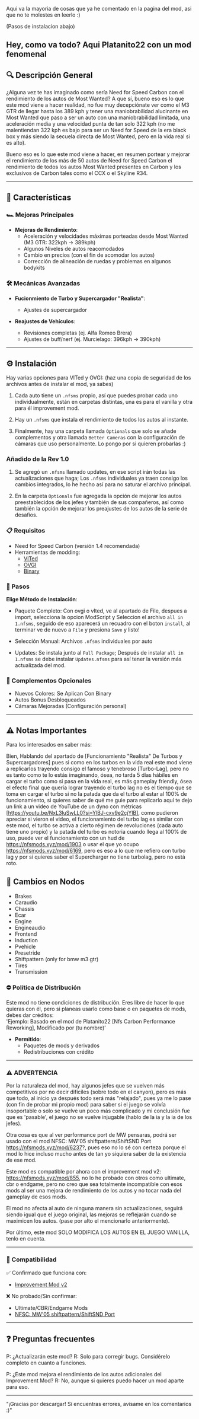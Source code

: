 ﻿Aqui va la mayoria de cosas que ya he comentado en la pagina del mod, asi que no te molestes en leerlo :)

(Pasos de instalacion abajo)

Hey, como va todo? Aqui Platanito22 con un mod fenomenal
---

## 🔍 Descripción General  

¿Alguna vez te has imaginado como sería Need for Speed Carbon con el rendimiento de los autos de Most Wanted? A que sí, bueno eso es lo que
este mod viene a hacer realidad, no fue muy decepciónate ver como el M3 GTR de llegar hasta los 389 kph y tener una maniobrabilidad alucinante
en Most Wanted que paso a ser un auto con una maniobrabilidad limitada, una aceleración media y una velocidad punta de tan solo 322 kph
(no me malentiendan 322 kph es bajo para ser un Need for Speed de la era black box y más siendo la secuela directa de Most Wanted,
pero en la vida real si es alto).

Bueno eso es lo que este mod viene a hacer, en resumen portear y mejorar el rendimiento de los más de 50 autos de Need for Speed Carbon
el rendimiento de todos los autos Most Wanted presentes en Carbon y los exclusivos de Carbon tales como el CCX o el Skyline R34.

---

## 🚀 Características  

### 🏎️ Mejoras Principales  

- **Mejoras de Rendimiento**:  
  - Aceleración y velocidades máximas porteadas desde Most Wanted (M3 GTR: 322kph → 389kph)  
  - Algunos Niveles de autos reacomodados
  - Cambio en precios (con el fin de acomodar los autos)
  - Corrección de alineación de ruedas y problemas en algunos bodykits

### 🛠️ Mecánicas Avanzadas  

- **Fucionmiento de Turbo y Supercargador "Realista"**:  
  - Ajustes de supercargador  

- **Reajustes de Vehículos**:  
  - Revisiones completas (ej. Alfa Romeo Brera)  
  - Ajustes de buff/nerf (ej. Murcielago: 396kph → 390kph)

---

## ⚙️ Instalación  

Hay varias opciones para VlTed y OVGI:
(haz una copia de seguridad de los archivos antes de instalar el mod, ya sabes)

1. Cada auto tiene un `.nfsms` propio, así que puedes probar cada uno individualmente, están en carpetas distintas, una es para el vanilla y otra para él
improvement mod.

2. Hay un `.nfsms` que instala el rendimiento de todos los autos al instante.

3. Finalmente, hay una carpeta llamada `Optionals` que solo se añade complementos y otra llamada `Better Cameras` con la configuración de cámaras que uso
personalmente. Lo pongo por si quieren probarlas :)

### Añadido de la Rev 1.0

1. Se agregó un `.nfsms` llamado updates, en ese script irán todas las actualizaciones que haga; Los `.nfsms` individuales ya traen consigo los cambios integrados, lo he hecho así para no saturar el archivo principal.

2. En la carpeta `Optionals` fue agregada la opción de mejorar los autos preestablecidos de los jefes y también de sus compañeros, así como también la opción de mejorar los preajustes de los autos de la serie de desafíos.

### 📋 Requisitos  

- Need for Speed Carbon (versión 1.4 recomendada)  
- Herramientas de modding:  
  - [VlTed](https://nfs-tools.blogspot.com/2019/02/nfs-vlted-v46-released.html)  
  - [OVGI](https://nfsmods.xyz/mod/5290)
  - [Binary](https://nfsmods.xyz/mod/1638)

### 👣 Pasos  

   **Elige Método de Instalación**:  

- Paquete Completo: Con ovgi o vlted, ve al apartado de File, despues a import, selecciona la opcion ModScript y Seleccion el archivo `all in 1.nfsms`,
   seguido de eso aparecerá un recuadro con el boton `install`, al terminar ve de nuevo a `File` y presiona `Save` y listo!

- Selección Manual: Archivos `.nfsms` individuales por auto

- Updates: Se instala junto al `Full Package`; Después de instalar `all in 1.nfsms` se debe instalar `Updates.nfsms` para así tener la versión más actualizada del mod.
  
### 🎨 Complementos Opcionales  

- Nuevos Colores: Se Aplican Con Binary
- Autos Bonus Desbloqueados  
- Cámaras Mejoradas (Configuración personal)

---

## ⚠️ Notas Importantes  

Para los interesados en saber más:

Bien, Hablando del apartado de [Funcionamiento "Realista" De Turbos y Supercargadores] pues si como en los turbos en la vida real este mod viene a replicarlos trayendo consigo el famoso y tenebroso [Turbo-Lag], pero no es tanto como te lo estás imaginando, ósea, no tarda 5 días hábiles en cargar el turbo como si pasa en la vida real, es más gameplay friendly, ósea el efecto final que quería lograr trayendo el turbo lag no es el tiempo que se toma en cargar el turbo si no la patada que da el turbo al estar al 100% de funcionamiento, si quieres saber de qué me guie para replicarlo aquí te dejo un link a un video de YouTube de un dyno con métricas [https://youtu.be/NxL3luSwLL0?si=YlBJ-cxv9e2cjYlB], como pudieron apreciar si vieron el video, el funcionamiento del turbo lag es similar con este mod, el turbo se activa a cierto régimen de revoluciones (cada auto tiene uno propio) y la patada del turbo es notoria cuando llega al 100% de uso, puede ver el funcionamiento con un hud de <https://nfsmods.xyz/mod/1903> o usar el que yo ocupo <https://nfsmods.xyz/mod/6169>, pero es eso a lo que me refiero con turbo lag y por si quieres saber el Supercharger no tiene turbolag, pero no está roto.

## 🔄 Cambios en Nodos

- Brakes
- Caraudio
- Chassis
- Ecar
- Engine
- Engineaudio
- Frontend
- Induction
- Pvehicle
- Presetride
- Shiftpattern (only for bmw m3 gtr)
- Tires
- Transmission

### ⛔ Política de Distribución  

Este mod no tiene condiciones de distribución. Eres libre de hacer lo que quieras con él, pero si planeas usarlo como base o en paquetes de mods, debes dar créditos:  
'Ejemplo: Basado en el mod de Platanito22 [Nfs Carbon Performance Reworking], Modificado por (tu nombre)'  

- **Permitido**:  
  - Paquetes de mods y derivados  
  - Redistribuciones con crédito  

---

### ⚠️ ADVERTENCIA  

Por la naturaleza del mod, hay algunos jefes que se vuelven más competitivos por no decir difíciles (sobre todo en el canyon),
pero es más que todo, al inicio ya después todo será más "relajado", pues ya me lo pase (con fin de probar mi propio mod) para saber si el juego se volvía insoportable o solo se vuelve un poco más complicado y mi conclusión fue que es 'pasable', el juego no se vuelve injugable (hablo de la ia y
la ia de los jefes).

Otra cosa es que al ver performance port de MW pensaras, podrá ser usado con el mod NFSC: MW'05 shiftpattern/ShiftSND Port <https://nfsmods.xyz/mod/6237>?, pues eso no lo sé con certeza porque el mod lo hice incluso mucho antes de tan yo siquiera saber de la existencia de ese mod.

Este mod es compatible por ahora con el improvement mod v2: <https://nfsmods.xyz/mod/855>, no lo he probado con otros como ultimate, cbr o endgame, pero no creo que sea totalmente incompatible con esos mods al ser una mejora de rendimiento de los autos y no tocar nada del gameplay de esos mods.

El mod no afecta al auto de ninguna manera sin actualizaciones, seguirá siendo igual que el juego original, las mejoras se reflejarán cuando se maximicen los autos. (pase por alto el mencionarlo anteriormente).

Por último, este mod SOLO MODIFICA LOS AUTOS EN EL JUEGO VANILLA, tenlo en cuenta.

---

### 🔎 Compatibilidad

✅ Confirmado que funciona con:

- [Improvement Mod v2](https://nfsmods.xyz/mod/855)

❌ No probado/Sin confirmar:

- Ultimate/CBR/Endgame Mods
- [NFSC: MW'05 shiftpattern/ShiftSND Port](https://nfsmods.xyz/mod/6237)

---

## ❓ Preguntas frecuentes

P: ¿Actualizarán este mod?
R: Solo para corregir bugs. Considérelo completo en cuanto a funciones.

P: ¿Este mod mejora el rendimiento de los autos adicionales del Improvement Mod?
R: No, aunque si quieres puedo hacer un mod aparte para eso.

---

"¡Gracias por descargar! Si encuentras errores, avísame en los comentarios :)"
